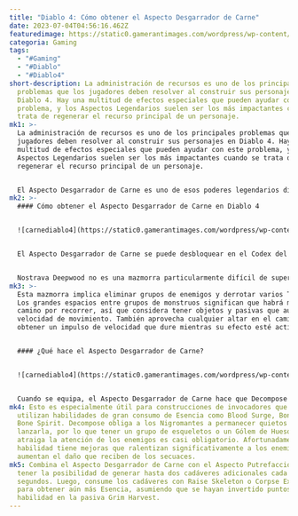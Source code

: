 ```yaml
---
title: "Diablo 4: Cómo obtener el Aspecto Desgarrador de Carne"
date: 2023-07-04T04:56:16.462Z
featuredimage: https://static0.gamerantimages.com/wordpress/wp-content/uploads/2023/06/diablo-4-necromancer-pure-summoner-build-bad.jpg?q=50&fit=contain&w=1140&h=&dpr=1.5
categoria: Gaming
tags:
  - "#Gaming"
  - "#Diablo"
  - "#Diablo4"
short-description: La administración de recursos es uno de los principales
  problemas que los jugadores deben resolver al construir sus personajes en
  Diablo 4. Hay una multitud de efectos especiales que pueden ayudar con este
  problema, y los Aspectos Legendarios suelen ser los más impactantes cuando se
  trata de regenerar el recurso principal de un personaje.
mk1: >-
  La administración de recursos es uno de los principales problemas que los
  jugadores deben resolver al construir sus personajes en Diablo 4. Hay una
  multitud de efectos especiales que pueden ayudar con este problema, y los
  Aspectos Legendarios suelen ser los más impactantes cuando se trata de
  regenerar el recurso principal de un personaje.


  El Aspecto Desgarrador de Carne es uno de esos poderes legendarios diseñados específicamente para los Nigromantes en Diablo 4. Tiene un uso un tanto especializado, pero hace su trabajo muy bien, especialmente para los invocadores que dependen de grandes cantidades de cadáveres para activar sus habilidades. Aquí te mostramos cómo obtener este Aspecto Legendario.
mk2: >-
  #### Cómo obtener el Aspecto Desgarrador de Carne en Diablo 4


  ![carnediablo4](https://static0.gamerantimages.com/wordpress/wp-content/uploads/2023/07/diablo-4-nostrava-deepwood-dungeon-location.jpg?q=50&fit=crop&w=1500&dpr=1.5 "carnediablo4")


  El Aspecto Desgarrador de Carne se puede desbloquear en el Codex del Poder al completar la mazmorra de Nostrava Deepwood en Fractured Peaks. Ten en cuenta que cualquier efecto legendario del codex siempre estará en su potencial más débil, lo que significa que los jugadores deberán buscar anillos si desean versiones más fuertes.


  Nostrava Deepwood no es una mazmorra particularmente difícil de superar, pero puede llevar tiempo. Se encuentra en la subregión Pallid Glade al oeste de Kyovashad, y los jugadores se encontrarán principalmente con bestias y esqueletos en su interior. Tiene el mismo diseño de mazmorra al aire libre que Maulwood, así que espera luchar en amplias parcelas de tierra rodeadas de arbustos y árboles.
mk3: >-
  Esta mazmorra implica eliminar grupos de enemigos y derrotar varios Treebones.
  Los grandes espacios entre grupos de monstruos significan que habrá mucho
  camino por recorrer, así que considera tener objetos y pasivas que aumenten la
  velocidad de movimiento. También aprovecha cualquier altar en el camino para
  obtener un impulso de velocidad que dure mientras su efecto esté activo.


  #### ¿Qué hace el Aspecto Desgarrador de Carne?


  ![carnediablo4](https://static0.gamerantimages.com/wordpress/wp-content/uploads/2023/07/diablo-4-necromancer-flesh-rending-aspect-1.jpg?q=50&fit=crop&w=1500&dpr=1.5 "carnediablo4")


  Cuando se equipa, el Aspecto Desgarrador de Carne hace que Decompose otorgue de 20 a 40 Esencia cada vez que crea un Cadáver. Dado que la habilidad genera Cadáveres cada dos segundos, el Aspecto Legendario aumenta básicamente la generación de Esencia de Decompose en 10-20 Esencia adicional por segundo.
mk4: Esto es especialmente útil para construcciones de invocadores que también
  utilizan habilidades de gran consumo de Esencia como Blood Surge, Bone Spear y
  Bone Spirit. Decompose obliga a los Nigromantes a permanecer quietos al
  lanzarla, por lo que tener un grupo de esqueletos o un Gólem de Huesos que
  atraiga la atención de los enemigos es casi obligatorio. Afortunadamente, la
  habilidad tiene mejoras que ralentizan significativamente a los enemigos o
  aumentan el daño que reciben de los secuaces.
mk5: Combina el Aspecto Desgarrador de Carne con el Aspecto Putrefacción para
  tener la posibilidad de generar hasta dos cadáveres adicionales cada pocos
  segundos. Luego, consume los cadáveres con Raise Skeleton o Corpse Explosion
  para obtener aún más Esencia, asumiendo que se hayan invertido puntos de
  habilidad en la pasiva Grim Harvest.
---
```

